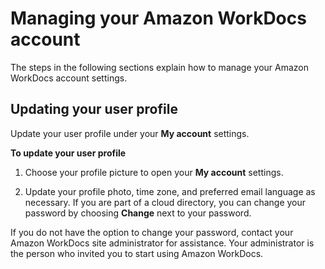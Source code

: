 # Managing your Amazon WorkDocs account<a name="manage_account"></a>

The steps in the following sections explain how to manage your Amazon WorkDocs account settings\.

## Updating your user profile<a name="account"></a>

Update your user profile under your **My account** settings\.

**To update your user profile**

1. Choose your profile picture to open your **My account** settings\.

1. Update your profile photo, time zone, and preferred email language as necessary\. If you are part of a cloud directory, you can change your password by choosing **Change** next to your password\.

If you do not have the option to change your password, contact your Amazon WorkDocs site administrator for assistance\. Your administrator is the person who invited you to start using Amazon WorkDocs\.